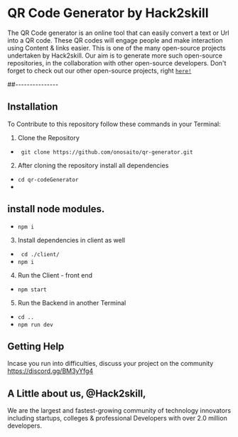 # QR Code Generator by Hack2skill
The QR Code generator is an online tool that can easily convert a text or Url into a QR code.
These QR codes will engage people and make interaction using Content & links easier. This is one of the many open-source projects undertaken by Hack2skill. Our aim is to generate more such open-source repositories, in the collaboration with other open-source developers. Don't forget to check out our other open-source projects, right [`here!`](https://github.com/hack2skill)

##---------------
## Installation
To Contribute to this repository follow these commands in your Terminal:

1. Clone the Repository
- ` git clone https://github.com/onosaito/qr-generator.git`

2. After cloning the repository install all dependencies

- `cd qr-codeGenerator`
- 
## install node modules.

- `npm i`

3. Install dependencies in client as well 
- ` cd ./client/`
- `npm i`

4. Run the Client - front end
 - `npm start`

5. Run the Backend in another Terminal
- `cd ..`
- `npm run dev`

## Getting Help

Incase you run into difficulties, discuss your project on the community https://discord.gg/BM3yYfg4

## A Little about us, @Hack2skill, 
We are the largest and fastest-growing community of technology innovators including startups, colleges & professional Developers with over 2.0 million developers.
